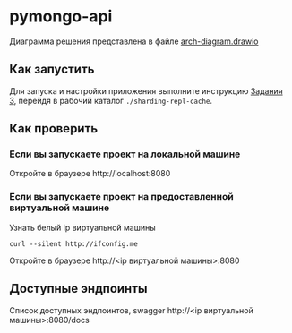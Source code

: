 # pymongo-api

Диаграмма решения представлена в файле [arch-diagram.drawio](../arch-diagram.drawio)

## Как запустить

Для запуска и настройки приложения выполните инструкцию [Задания 3](../mongo-sharding-repl/README.md), перейдя в рабочий каталог `./sharding-repl-cache`.

## Как проверить

### Если вы запускаете проект на локальной машине

Откройте в браузере http://localhost:8080

### Если вы запускаете проект на предоставленной виртуальной машине

Узнать белый ip виртуальной машины

```shell
curl --silent http://ifconfig.me
```

Откройте в браузере http://<ip виртуальной машины>:8080

## Доступные эндпоинты

Список доступных эндпоинтов, swagger http://<ip виртуальной машины>:8080/docs